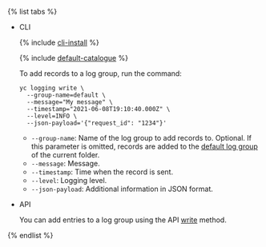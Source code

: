 {% list tabs %}

- CLI

    {% include [cli-install](../cli-install.md) %}

    {% include [default-catalogue](../default-catalogue.md) %}

    To add records to a log group, run the command:

    ```
    yc logging write \
      --group-name=default \
      --message="My message" \
      --timestamp="2021-06-08T19:10:40.000Z" \
      --level=INFO \
      --json-payload='{"request_id": "1234"}'
    ```

    * `--group-name`: Name of the log group to add records to. Optional. If this parameter is omitted, records are added to the [default log group](../../logging/concepts/log-group.md) of the current folder.
    * `--message`: Message.
    * `--timestamp`: Time when the record is sent.
    * `--level`: Logging level.
    * `--json-payload`: Additional information in JSON format.

- API

    You can add entries to a log group using the API [write](../../logging/api-ref/grpc/log_ingestion_service.md) method.

{% endlist %}

